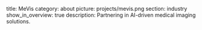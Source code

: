 title: MeVis
category: about
picture: projects/mevis.png
section: industry
show_in_overview: true
description: Partnering in AI-driven medical imaging solutions.